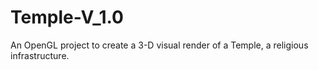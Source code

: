 # Temple-V_1.0
An OpenGL project to create a 3-D visual render of a Temple, a religious infrastructure.
